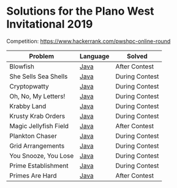 # Solutions for the Plano West Invitational 2019

Competition: https://www.hackerrank.com/pwshpc-online-round

| Problem               | Language                                                                                                                      | Solved         |
| --------------------- | ----------------------------------------------------------------------------------------------------------------------------- | -------------- |
| Blowfish              | [Java](https://github.com/MiniDomo/Competitive-Programming/blob/master/Plano%20West%20Invitational%202019/blowfish.java)      | After Contest  |
| She Sells Sea Shells  | [Java](https://github.com/MiniDomo/Competitive-Programming/blob/master/Plano%20West%20Invitational%202019/seashells.java)     | During Contest |
| Cryptopwatty          | [Java](https://github.com/MiniDomo/Competitive-Programming/blob/master/Plano%20West%20Invitational%202019/cryptopwatty.java)  | During Contest |
| Oh, No, My Letters!   | [Java](https://github.com/MiniDomo/Competitive-Programming/blob/master/Plano%20West%20Invitational%202019/letters.java)       | During Contest |
| Krabby Land           | [Java](https://github.com/MiniDomo/Competitive-Programming/blob/master/Plano%20West%20Invitational%202019/krabbyland.java)    | During Contest |
| Krusty Krab Orders    | [Java](https://github.com/MiniDomo/Competitive-Programming/blob/master/Plano%20West%20Invitational%202019/orders.java)        | During Contest |
| Magic Jellyfish Field | [Java](https://github.com/MiniDomo/Competitive-Programming/blob/master/Plano%20West%20Invitational%202019/field.java)         | After Contest  |
| Plankton Chaser       | [Java](https://github.com/MiniDomo/Competitive-Programming/blob/master/Plano%20West%20Invitational%202019/chaser.java)        | During Contest |
| Grid Arrangements     | [Java](https://github.com/MiniDomo/Competitive-Programming/blob/master/Plano%20West%20Invitational%202019/arrangements.java)  | During Contest |
| You Snooze, You Lose  | [Java](https://github.com/MiniDomo/Competitive-Programming/blob/master/Plano%20West%20Invitational%202019/snooze.java)        | During Contest |
| Prime Establishment   | [Java](https://github.com/MiniDomo/Competitive-Programming/blob/master/Plano%20West%20Invitational%202019/establishment.java) | During Contest |
| Primes Are Hard       | [Java](https://github.com/MiniDomo/Competitive-Programming/blob/master/Plano%20West%20Invitational%202019/primeshard.java)    | After Contest  |